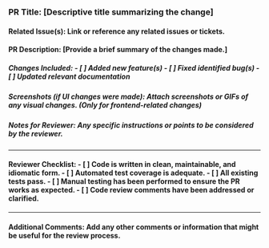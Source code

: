 ### PR Title: [Descriptive title summarizing the change]
#### Related Issue(s): Link or reference any related issues or tickets.
#### PR Description: [Provide a brief summary of the changes made.]
##### Changes Included: - [ ] Added new feature(s) - [ ] Fixed identified bug(s) - [ ] Updated relevant documentation
##### Screenshots (if UI changes were made): Attach screenshots or GIFs of any visual changes. (Only for frontend-related changes)
##### Notes for Reviewer: Any specific instructions or points to be considered by the reviewer.
---
#### Reviewer Checklist: - [ ] Code is written in clean, maintainable, and idiomatic form. - [ ] Automated test coverage is adequate. - [ ] All existing tests pass. - [ ] Manual testing has been performed to ensure the PR works as expected. - [ ] Code review comments have been addressed or clarified.
---
#### Additional Comments: Add any other comments or information that might be useful for the review process.
